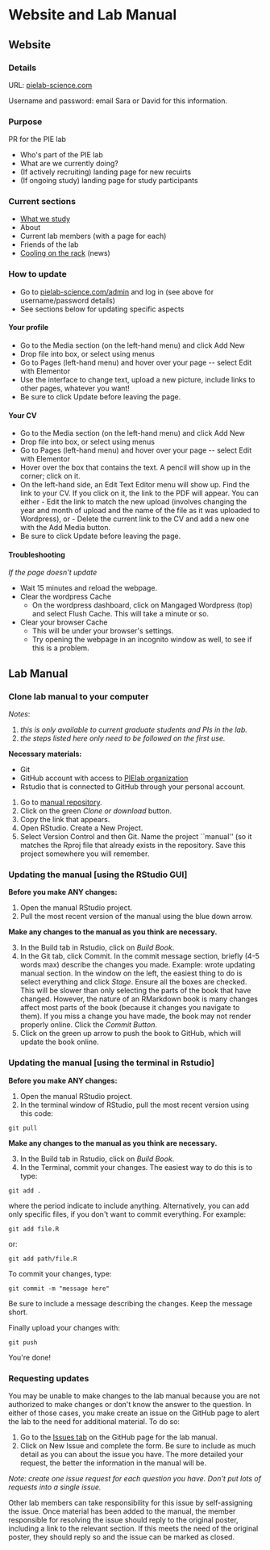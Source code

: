 # Website and Lab Manual

## Website

### Details

URL: [pielab-science.com](https://pielab-science.com)

Username and password: email Sara or David for this information.

### Purpose

PR for the PIE lab
 - Who's part of the PIE lab
 - What are we currently doing?
 - (If actively recruiting) landing page for new recuirts
 - (If ongoing study) landing page for study participants
 
### Current sections

- [What we study](https://pielab-science.com/research)
- About
- Current lab members (with a page for each)
- Friends of the lab
- [Cooling on the rack](https://pielab-science.com/blog/) (news)
 
### How to update
  - Go to [pielab-science.com/admin](https://pielab-science.com/admin) and log in (see above for username/password details)
  - See sections below for updating specific aspects

#### Your profile
 - Go to the Media section (on the left-hand menu) and click Add New
 - Drop file into box, or select using menus
 - Go to Pages (left-hand menu) and hover over your page -- select Edit with Elementor
 - Use the interface to change text, upload a new picture, include links to other pages, whatever you want!
 - Be sure to click Update before leaving the page.
  
#### Your CV
 - Go to the Media section (on the left-hand menu) and click Add New
 - Drop file into box, or select using menus
 - Go to Pages (left-hand menu) and hover over your page -- select Edit with Elementor
 - Hover over the box that contains the text. A pencil will show up in the corner; click on it.
 - On the left-hand side, an Edit Text Editor menu will show up. Find the link to your CV. If you click on it, the link to the PDF will appear. You can either
       - Edit the link to match the new upload (involves changing the year and month of upload and the name of the file as it was uploaded to Wordpress), or
       - Delete the current link to the CV and add a new one with the Add Media button.
 - Be sure to click Update before leaving the page.
 
#### Troubleshooting

*If the page doesn't update*

- Wait 15 minutes and reload the webpage. 
- Clear the wordpress Cache
     - On the wordpress dashboard, click on Mangaged Wordpress (top) and select Flush Cache. This will take a minute or so.
- Clear your browser Cache
     - This will be under your browser's settings. 
     - Try opening the webpage in an incognito window as well, to see if this is a problem.


## Lab Manual

### Clone lab manual to your computer

*Notes*:

  1. *this is only available to current graduate students and PIs in the lab.*
  2. *the steps listed here only need to be followed on the first use.*

**Necessary materials:**

- Git
- GitHub account with access to [PIElab organization](https://github.com/orgs/pie-lab) 
- Rstudio that is connected to GitHub through your personal account.

1. Go to [manual repository](https://github.com/pie-lab/manual). 
2. Click on the green *Clone or download* button. 
3. Copy the link that appears. 
4. Open RStudio. Create a New Project.
5. Select Version Control and then Git. Name the project ``manual'' (so it matches the Rproj file that already exists in the repository. Save this project somewhere you will remember.

### Updating the manual [using the RStudio GUI]

**Before you make ANY changes:**

1. Open the manual RStudio project. 
2. Pull the most recent version of the manual using the blue down arrow. 

**Make any changes to the manual as you think are necessary.**

3. In the Build tab in Rstudio, click on *Build Book*.
4. In the Git tab, click Commit. In the commit message section, briefly (4-5 words max) describe the changes you made. Example: wrote updating manual section. In the window on the left, the easiest thing to do is select everything and click *Stage*. Ensure all the boxes are checked. This will be slower than only selecting the parts of the book that have changed. However, the nature of an RMarkdown book is many changes affect most parts of the book (because it changes you navigate to them). If you miss a change you have made, the book may not render properly online. Click the *Commit Button*.
5. Click on the green up arrow to push the book to GitHub, which will update the book online.

### Updating the manual [using the terminal in Rstudio]

**Before you make ANY changes:**

1. Open the manual RStudio project. 
2. In the terminal window of RStudio, pull the most recent version using this code:


```git
git pull
```


**Make any changes to the manual as you think are necessary.**

3. In the Build tab in Rstudio, click on *Build Book*.
4. In the Terminal, commit your changes. The easiest way to do this is to type:


```git
git add .
```

where the period indicate to include anything. Alternatively, you can add only specific files, if you don't want to commit everything. For example:


```git
git add file.R
```
or:

```git
git add path/file.R
```
To commit your changes, type:

```git
git commit -m "message here"
```
Be sure to include a message describing the changes. Keep the message short.

Finally upload your changes with:

```git
git push
```
You're done!

### Requesting updates

You may be unable to make changes to the lab manual because you are not authorized to make changes or don't know the answer to the question. In either of those cases, you make create an issue on the GitHub page to alert the lab to the need for additional material. To do so:

1. Go to the [Issues tab](https://github.com/pie-lab/manual/issues) on the GitHub page for the lab manual.
2. Click on New Issue and complete the form. Be sure to include as much detail as you can about the issue you have. The more detailed your request, the better the information in the manual will be. 

*Note: create one issue request for each question you have. Don't put lots of requests into a single issue.*

Other lab members can take responsibility for this issue by self-assigning the issue. Once material has been added to the manual, the member responsible for resolving the issue should reply to the original poster, including a link to the relevant section. If this meets the need of the original poster, they should reply so and the issue can be marked as closed. 


